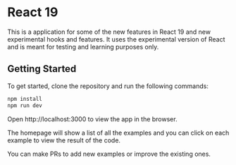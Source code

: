 # React 19 

This is a application for some of the new features in React 19 and new experimental hooks and features. It uses the experimental version of React and is meant for testing and learning purposes only.

## Getting Started

To get started, clone the repository and run the following commands:

```bash
npm install
npm run dev
```

Open http://localhost:3000 to view the app in the browser.

The homepage will show a list of all the examples and you can click on each example to view the result of the code.

You can make PRs to add new examples or improve the existing ones.
